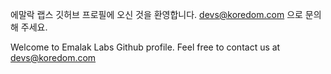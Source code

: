 에말락 랩스 깃허브 프로필에 오신 것을 환영합니다. 
devs@koredom.com 으로 문의해 주세요. 

Welcome to Emalak Labs Github profile.
Feel free to contact us at devs@koredom.com  
